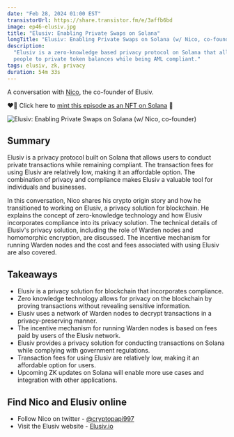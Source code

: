 ```yaml
---
date: "Feb 28, 2024 01:00 EST"
transistorUrl: https://share.transistor.fm/e/3affb6bd
image: ep46-elusiv.jpg
title: "Elusiv: Enabling Private Swaps on Solana"
longTitle: "Elusiv: Enabling Private Swaps on Solana (w/ Nico, co-founder)"
description:
  "Elusiv is a zero-knowledge based privacy protocol on Solana that allows
  people to private token balances while being AML compliant."
tags: elusiv, zk, privacy
duration: 54m 33s
---
```


A conversation with [Nico](https://twitter.com/cryptopapi997), the co-founder of
Elusiv.

❤️‍🔥 Click here to
[mint this episode as an NFT on Solana](https://solfate.link/mint46) 💪

![Elusiv: Enabling Private Swaps on Solana (w/ Nico, co-founder)](/content/media/podcast/episodes/ep46-elusiv.jpg)

## Summary

Elusiv is a privacy protocol built on Solana that allows users to conduct
private transactions while remaining compliant. The transaction fees for using
Elusiv are relatively low, making it an affordable option. The combination of
privacy and compliance makes Elusiv a valuable tool for individuals and
businesses.

In this conversation, Nico shares his crypto origin story and how he
transitioned to working on Elusiv, a privacy solution for blockchain. He
explains the concept of zero-knowledge technology and how Elusiv incorporates
compliance into its privacy solution. The technical details of Elusiv's privacy
solution, including the role of Warden nodes and homomorphic encryption, are
discussed. The incentive mechanism for running Warden nodes and the cost and
fees associated with using Elusiv are also covered.

## Takeaways

- Elusiv is a privacy solution for blockchain that incorporates compliance.
- Zero knowledge technology allows for privacy on the blockchain by proving
  transactions without revealing sensitive information.
- Elusiv uses a network of Warden nodes to decrypt transactions in a
  privacy-preserving manner.
- The incentive mechanism for running Warden nodes is based on fees paid by
  users of the Elusiv network.
- Elusiv provides a privacy solution for conducting transactions on Solana while
  complying with government regulations.
- Transaction fees for using Elusiv are relatively low, making it an affordable
  option for users.
- Upcoming ZK updates on Solana will enable more use cases and integration with
  other applications.

## Find Nico and Elusiv online

- Follow Nico on twitter - [@cryptopapi997](https://twitter.com/cryptopapi997)
- Visit the Elusiv website - [Elusiv.io](https://www.elusiv.io/)
